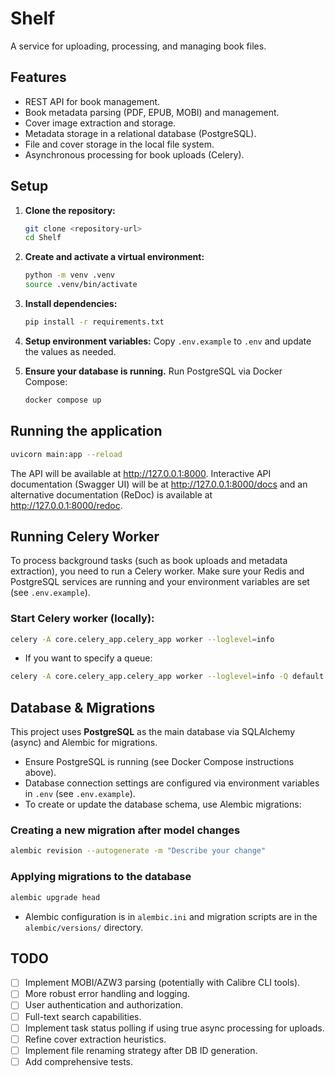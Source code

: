 # Shelf
A service for uploading, processing, and managing book files.

## Features

- REST API for book management.
- Book metadata parsing (PDF, EPUB, MOBI) and management.
- Cover image extraction and storage.
- Metadata storage in a relational database (PostgreSQL).
- File and cover storage in the local file system.
- Asynchronous processing for book uploads (Celery).

## Setup

1.  **Clone the repository:**
    ```bash
    git clone <repository-url>
    cd Shelf
    ```

2.  **Create and activate a virtual environment:**
    ```bash
    python -m venv .venv
    source .venv/bin/activate
    ```

3.  **Install dependencies:**
    ```bash
    pip install -r requirements.txt
    ```

4.  **Setup environment variables:**
    Copy `.env.example` to `.env` and update the values as needed.

5.  **Ensure your database is running.**
    Run PostgreSQL via Docker Compose:
    ```bash
    docker compose up
    ```

## Running the application

```bash
uvicorn main:app --reload
```

The API will be available at http://127.0.0.1:8000.
Interactive API documentation (Swagger UI) will be at http://127.0.0.1:8000/docs and an alternative documentation (ReDoc) is available at http://127.0.0.1:8000/redoc.

## Running Celery Worker

To process background tasks (such as book uploads and metadata extraction), you need to run a Celery worker. Make sure your Redis and PostgreSQL services are running and your environment variables are set (see `.env.example`).

### Start Celery worker (locally):

```bash
celery -A core.celery_app.celery_app worker --loglevel=info
```

- If you want to specify a queue:

```bash
celery -A core.celery_app.celery_app worker --loglevel=info -Q default
```

## Database & Migrations

This project uses **PostgreSQL** as the main database via SQLAlchemy (async) and Alembic for migrations.

- Ensure PostgreSQL is running (see Docker Compose instructions above).
- Database connection settings are configured via environment variables in `.env` (see `.env.example`).
- To create or update the database schema, use Alembic migrations:

### Creating a new migration after model changes

```bash
alembic revision --autogenerate -m "Describe your change"
```

### Applying migrations to the database

```bash
alembic upgrade head
```

- Alembic configuration is in `alembic.ini` and migration scripts are in the `alembic/versions/` directory.

## TODO
- [ ] Implement MOBI/AZW3 parsing (potentially with Calibre CLI tools).
- [ ] More robust error handling and logging.
- [ ] User authentication and authorization.
- [ ] Full-text search capabilities.
- [ ] Implement task status polling if using true async processing for uploads.
- [ ] Refine cover extraction heuristics.
- [ ] Implement file renaming strategy after DB ID generation.
- [ ] Add comprehensive tests.